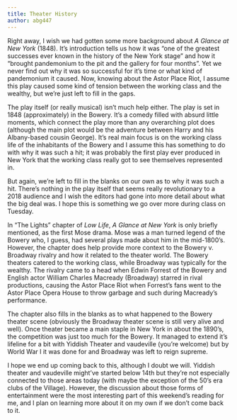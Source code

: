 ```yaml
---
title: Theater History
author: abg447
---
```

Right away, I wish we had gotten some more background about _A Glance at New York_ (1848). It’s introduction tells us how it was “one of the greatest successes ever known in the history of the New York stage” and how it “brought pandemonium to the pit and the gallery for four months”. Yet we never find out why it was so successful for it’s time or what kind of pandemonium it caused. Now, knowing about the Astor Place Riot, I assume this play caused some kind of tension between the working class and the wealthy, but we’re just left to fill in the gaps.

The play itself (or really musical) isn’t much help either. The play is set in 1848 (approximately) in the Bowery. It’s a comedy filled with absurd little moments, which connect the play more than any overarching plot does (although the main plot would be the adventure between Harry and his Albany-based cousin George). It’s real main focus is on the working class life of the inhabitants of the Bowery and I assume this has something to do with why it was such a hit; it was probably the first play ever produced in New York that the working class really got to see themselves represented in.

But again, we’re left to fill in the blanks on our own as to why it was such a hit. There’s nothing in the play itself that seems really revolutionary to a 2018 audience and I wish the editors had gone into more detail about what the big deal was. I hope this is something we go over more during class on Tuesday.

In “The Lights” chapter of _Low Life_, _A Glance at New York_ is only briefly mentioned, as the first Mose drama. Mose was a man turned legend of the Bowery who, I guess, had several plays made about him in the mid-1800’s. However, the chapter does help provide more context to the Bowery v. Broadway rivalry and how it related to the theater world. The Bowery theaters catered to the working class, while Broadway was typically for the wealthy. The rivalry came to a head when Edwin Forrest of the Bowery and English actor William Charles Macready (Broadway) starred in rival productions, causing the Astor Place Riot when Forrest’s fans went to the Astor Place Opera House to throw garbage and such during Macready’s performance. 

The chapter also fills in the blanks as to what happened to the Bowery theater scene (obviously the Broadway theater scene is still very alive and well). Once theater became a main staple in New York in about the 1890’s, the competition was just too much for the Bowery. It managed to extend it’s lifeline for a bit with Yiddish Theater and vaudeville (you’re welcome) but by World War I it was done for and Broadway was left to reign supreme.

I hope we end up coming back to this, although I doubt we will. Yiddish theater and vaudeville might’ve started below 14th but they’re not especially connected to those areas today (with maybe the exception of the 50’s era clubs of the Village). However, the discussion about those forms of entertainment were the most interesting part of this weekend’s reading for me, and I plan on learning more about it on my own if we don’t come back to it.
